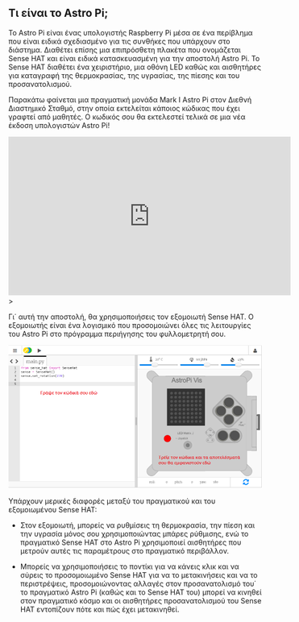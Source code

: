 ## Τι είναι το Astro Pi;

Το Astro Pi είναι ένας υπολογιστής Raspberry Pi μέσα σε ένα περίβλημα που είναι ειδικά σχεδιασμένο για τις συνθήκες που υπάρχουν στο διάστημα. Διαθέτει επίσης μια επιπρόσθετη πλακέτα που ονομάζεται Sense HAT και είναι ειδικά κατασκευασμένη για την αποστολή Astro Pi. Το Sense HAT διαθέτει ένα χειριστήριο, μια οθόνη LED καθώς και αισθητήρες για καταγραφή της θερμοκρασίας, της υγρασίας, της πίεσης και του προσανατολισμού.

Παρακάτω φαίνεται μια πραγματική μονάδα Mark I Astro Pi στον Διεθνή Διαστημικό Σταθμό, στην οποία εκτελείται κάποιος κώδικας που έχει γραφτεί από μαθητές. Ο κωδικός σου θα εκτελεστεί τελικά σε μια νέα έκδοση υπολογιστών Astro Pi!


<iframe width="560" height="315" src="https://www.youtube.com/embed/4ykbAJeGPMM" frameborder="0" allow="accelerometer; autoplay; encrypted-media; gyroscope; picture-in-picture" allowfullscreen mark="crwd-mark"></iframe>>

Γι΄ αυτή την αποστολή, θα χρησιμοποιήσεις τον εξομοιωτή Sense HAT. Ο εξομοιωτής είναι ένα λογισμικό που προσομοιώνει όλες τις λειτουργίες του Astro Pi στο πρόγραμμα περιήγησης του φυλλομετρητή σου.

![Ένα στιγμιότυπο οθόνης με ετικέτα του εξομοιωτή Sense HAT με το παράθυρο κωδικού στα αριστερά και ο εξομοιωτής στα δεξιά.](images/sense-hat-emulator.png)

Υπάρχουν μερικές διαφορές μεταξύ του πραγματικού και του εξομοιωμένου Sense HAT:

- Στον εξομοιωτή, μπορείς να ρυθμίσεις τη θερμοκρασία, την πίεση και την υγρασία μόνος σου χρησιμοποιώντας μπάρες ρύθμισης, ενώ το πραγματικό Sense HAT στο Astro Pi χρησιμοποιεί αισθητήρες που μετρούν αυτές τις παραμέτρους στο πραγματικό περιβάλλον.

- Μπορείς να χρησιμοποιήσεις το ποντίκι για να κάνεις κλικ και να σύρεις το προσομοιωμένο Sense HAT για να το μετακινήσεις και να το περιστρέψεις, προσομοιώνοντας αλλαγές στον προσανατολισμό του΄ το πραγματικό Astro Pi (καθώς και το Sense HAT του) μπορεί να κινηθεί στον πραγματικό κόσμο και οι αισθητήρες προσανατολισμού του Sense HAT εντοπίζουν πότε και πώς έχει μετακινηθεί.
